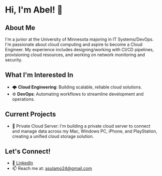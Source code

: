 # Hi, I'm Abel! 👋

## About Me
I'm a junior at the University of Minnesota majoring in IT Systems/DevOps. I'm passionate about cloud computing and aspire to become a Cloud Engineer. My experience includes designing/working with CI/CD pipelines, provisioning cloud resources, and working on network monitoring and security.

## What I'm Interested In
- 🌩️ **Cloud Engineering**: Building scalable, reliable cloud solutions.
- ⚙️ **DevOps**: Automating workflows to streamline development and operations.

## Current Projects
- 📍 Private Cloud Server: I'm building a private cloud server to connect and manage data across my Mac, Windows PC, iPhone, and PlayStation, creating a unified cloud storage solution.

## Let's Connect!
- 💼 [LinkedIn](https://www.linkedin.com/in/abelsulamo)
- 📫 Reach me at: asulamo24@gmail.com
